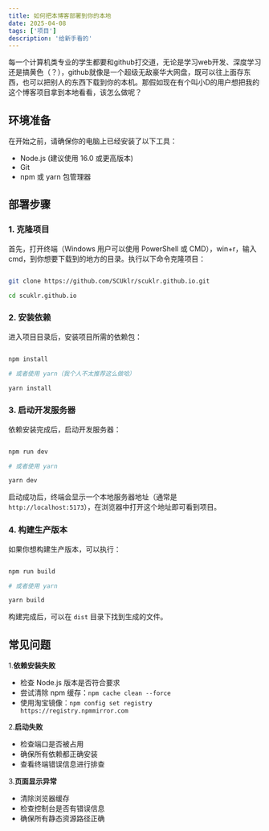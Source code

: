 ```yaml
---
title: 如何把本博客部署到你的本地
date: 2025-04-08
tags: ['项目']
description: '给新手看的'
---
```

每一个计算机类专业的学生都要和github打交道，无论是学习web开发、深度学习还是搞黄色（？），github就像是一个超级无敌豪华大网盘，既可以往上面存东西，也可以把别人的东西下载到你的本机。那假如现在有个叫小D的用户想把我的这个博客项目拿到本地看看，该怎么做呢？



## 环境准备

在开始之前，请确保你的电脑上已经安装了以下工具：

- Node.js (建议使用 16.0 或更高版本)
- Git
- npm 或 yarn 包管理器

## 部署步骤

### 1. 克隆项目

首先，打开终端（Windows 用户可以使用 PowerShell 或 CMD），win+r，输入cmd，到你想要下载到的地方的目录。执行以下命令克隆项目：

```bash

git clone https://github.com/SCUklr/scuklr.github.io.git

cd scuklr.github.io

```

### 2. 安装依赖

进入项目目录后，安装项目所需的依赖包：

```bash

npm install

# 或者使用 yarn（我个人不太推荐这么做哈）

yarn install

```

### 3. 启动开发服务器

依赖安装完成后，启动开发服务器：

```bash

npm run dev

# 或者使用 yarn

yarn dev

```

启动成功后，终端会显示一个本地服务器地址（通常是 `http://localhost:5173`），在浏览器中打开这个地址即可看到项目。

### 4. 构建生产版本

如果你想构建生产版本，可以执行：

```bash

npm run build

# 或者使用 yarn

yarn build

```

构建完成后，可以在 `dist` 目录下找到生成的文件。

## 常见问题

1.**依赖安装失败**

- 检查 Node.js 版本是否符合要求
- 尝试清除 npm 缓存：`npm cache clean --force`
- 使用淘宝镜像：`npm config set registry https://registry.npmmirror.com`

2.**启动失败**

- 检查端口是否被占用
- 确保所有依赖都正确安装
- 查看终端错误信息进行排查

3.**页面显示异常**

- 清除浏览器缓存
- 检查控制台是否有错误信息
- 确保所有静态资源路径正确
